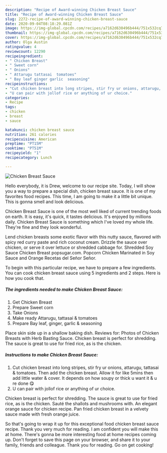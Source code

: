 ```yaml
---
description: "Recipe of Award-winning Chicken Breast Sauce"
title: "Recipe of Award-winning Chicken Breast Sauce"
slug: 2272-recipe-of-award-winning-chicken-breast-sauce
date: 2020-09-04T08:18:29.081Z
image: https://img-global.cpcdn.com/recipes/a7162d630496b444/751x532cq70/chicken-breast-sauce-recipe-main-photo.jpg
thumbnail: https://img-global.cpcdn.com/recipes/a7162d630496b444/751x532cq70/chicken-breast-sauce-recipe-main-photo.jpg
cover: https://img-global.cpcdn.com/recipes/a7162d630496b444/751x532cq70/chicken-breast-sauce-recipe-main-photo.jpg
author: Olga Austin
ratingvalue: 4
reviewcount: 12290
recipeingredient:
- " Chicken Breast"
- " Sweet corn"
- " Onions"
- " Attarugu tattasai  tomatoes"
- " Bay leaf ginger garlic  seasoning"
recipeinstructions:
- "Cut chicken breast into long stripes, stir fry ur onions, attarugu, tattasai &amp; tomatoes. Then add the chicken breast. Allow it for like 5mins then add little water &amp; cover. It depends on how soupy or thick u want it &amp; u re done 😋"
- "U can pair with jollof rice or anything of ur choice."
categories:
- Recipe
tags:
- chicken
- breast
- sauce

katakunci: chicken breast sauce 
nutrition: 261 calories
recipecuisine: American
preptime: "PT15M"
cooktime: "PT51M"
recipeyield: "1"
recipecategory: Lunch

---
```



![Chicken Breast Sauce](https://img-global.cpcdn.com/recipes/a7162d630496b444/751x532cq70/chicken-breast-sauce-recipe-main-photo.jpg)

Hello everybody, it is Drew, welcome to our recipe site. Today, I will show you a way to prepare a special dish, chicken breast sauce. It is one of my favorites food recipes. This time, I am going to make it a little bit unique. This is gonna smell and look delicious.

Chicken Breast Sauce is one of the most well liked of current trending foods on earth. It is easy, it's quick, it tastes delicious. It's enjoyed by millions daily. Chicken Breast Sauce is something which I've loved my whole life. They're fine and they look wonderful.

Lend chicken breasts some exotic flavor with this nutty sauce, flavored with spicy red curry paste and rich coconut cream. Drizzle the sauce over chicken, or serve it over lettuce or shredded cabbage for. Shredded Soy Sauce Chicken Breast popsugar.com. Popcorn Chicken Marinated in Soy Sauce and Orange Recetas del Señor Señor.


To begin with this particular recipe, we have to prepare a few ingredients. You can cook chicken breast sauce using 5 ingredients and 2 steps. Here is how you cook that.

<!--inarticleads1-->

##### The ingredients needed to make Chicken Breast Sauce:

1. Get  Chicken Breast
1. Prepare  Sweet corn
1. Take  Onions
1. Make ready  Attarugu, tattasai &amp; tomatoes
1. Prepare  Bay leaf, ginger, garlic &amp; seasoning


Place skin side up in a shallow baking dish. Reviews for: Photos of Chicken Breasts with Herb Basting Sauce. Chicken breast is perfect for shredding. The sauce is great to use for fried rice, as is the chicken. 

<!--inarticleads2-->

##### Instructions to make Chicken Breast Sauce:

1. Cut chicken breast into long stripes, stir fry ur onions, attarugu, tattasai &amp; tomatoes. Then add the chicken breast. Allow it for like 5mins then add little water &amp; cover. It depends on how soupy or thick u want it &amp; u re done 😋
1. U can pair with jollof rice or anything of ur choice.


Chicken breast is perfect for shredding. The sauce is great to use for fried rice, as is the chicken. Sauté the shallots and mushrooms with. An elegant orange sauce for chicken recipe. Pan fried chicken breast in a velvety sauce made with fresh orange juice. 

So that's going to wrap it up for this exceptional food chicken breast sauce recipe. Thank you very much for reading. I am confident you will make this at home. There's gonna be more interesting food at home recipes coming up. Don't forget to save this page on your browser, and share it to your family, friends and colleague. Thank you for reading. Go on get cooking!
